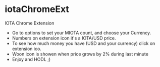 # iotaChromeExt
IOTA Chrome Extension

* Go to options to set your MIOTA count, and choose your Currency.
* Numbers on extension icon it's a IOTA/USD price.
* To see how much money you have (USD and your currency) click on extension ico.
* Woon icon is showen when price grows by 2% during last minute
* Enjoy and HODL ;)
